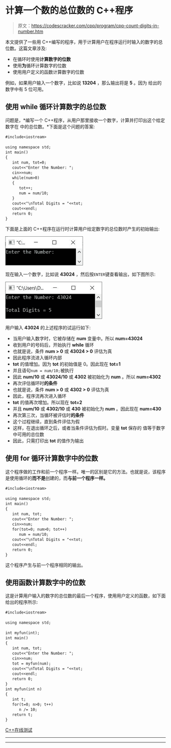 # 计算一个数的总位数的 C++程序

> 原文：<https://codescracker.com/cpp/program/cpp-count-digits-in-number.htm>

本文提供了一些用 C++编写的程序，用于计算用户在程序运行时输入的数字的总位数。这篇文章涉及:

*   在循环时使用**计算数字的位数**
*   使用**为**循环计算数字的位数
*   使用用户定义的函数计算数字的位数

例如，如果用户输入一个数字，比如说 **13204** ，那么输出将是 **5** 。因为 给出的数字中有 5 位可用。

## 使用 while 循环计算数字的总位数

问题是，*编写一个 C++程序，从用户那里接收一个数字，计算并打印出这个给定数字在 中的总位数。*下面是这个问题的答案:

```
#include<iostream>

using namespace std;
int main()
{
   int num, tot=0;
   cout<<"Enter the Number: ";
   cin>>num;
   while(num>0)
   {
      tot++;
      num = num/10;
   }
   cout<<"\nTotal Digits = "<<tot;
   cout<<endl;
   return 0;
}
```

下面是上面的 C++程序在运行时计算用户给定数字的总位数时产生的初始输出:

![c++ program count total digits in number](img/c854cb4f2937f742a80a0eea83099165.png)

现在输入一个数字，比如说 **43024** ，然后按`ENTER`键查看输出，如下图所示:

![count total digits in given number c++](img/641db8220f23c8928e6c80d7ebdd56f2.png)

用户输入 **43024** 的上述程序的试运行如下:

*   当用户输入数字时，它被存储在 **num** 变量中。所以 **num=43024**
*   收到用户的号码后，开始执行 **while** 循环
*   也就是说，条件 **num > 0** 或 **43024 > 0** 评估为真
*   因此程序流进入循环内部
*   **tot** 的值增加。因为 **tot** 的初始值是 0。因此现在 **tot=1**
*   并且语句`num = num/10;`被执行
*   因此 **num/10** 或 **43024/10** 或 **4302** 被初始化为 **num** 。所以 **num=4302**
*   再次评估循环时**的条件**
*   也就是说，条件 **num > 0** 或 **4302 > 0** 评估为真
*   因此，程序流再次进入循环
*   **tot** 的值再次增加。所以现在 **tot=2**
*   并且 **num/10** 或 **4302/10** 或 **430** 被初始化为 **num** 。因此现在 **num=430**
*   再次第三次，当循环被评估时**的条件**
*   这个过程继续，直到条件评估为假
*   这样，在退出循环之后，或者当条件评估为假时。变量 **tot** 保存的 值等于数字中可用的总位数
*   因此，只需打印出 **tot** 的值作为输出

## 使用 for 循环计算数字中的位数

这个程序做的工作和前一个程序一样。唯一的区别是它的方法。也就是说，该程序是使用循环的**而不是**创建的，而**与前一个程序一样。**

```
#include<iostream>

using namespace std;
int main()
{
   int num, tot;
   cout<<"Enter the Number: ";
   cin>>num;
   for(tot=0; num>0; tot++)
      num = num/10;
   cout<<"\nTotal Digits = "<<tot;
   cout<<endl;
   return 0;
}
```

这个程序产生与前一个程序相同的输出。

## 使用函数计算数字中的位数

这是计算用户输入的数字的总位数的最后一个程序，使用用户定义的函数，如下面给出的程序所示:

```
#include<iostream>

using namespace std;

int myfun(int);
int main()
{
   int num, tot;
   cout<<"Enter the Number: ";
   cin>>num;
   tot = myfun(num);
   cout<<"\nTotal Digits = "<<tot;
   cout<<endl;
   return 0;
}
int myfun(int n)
{
   int t;
   for(t=0; n>0; t++)
      n /= 10;
   return t;
}
```

[C++在线测试](/exam/showtest.php?subid=3)

* * *

* * *